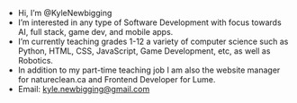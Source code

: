 - Hi, I’m @KyleNewbigging
- I’m interested in any type of Software Development with focus towards AI, full stack, game dev, and mobile apps.
- I’m currently teaching grades 1-12 a variety of computer science such as Python, HTML, CSS, JavaScript, Game Development, etc, as well as Robotics.
- In addition to my part-time teaching job I am also the website manager for natureclean.ca and Frontend Developer for Lume.
- Email: kyle.newbigging@gmail.com
